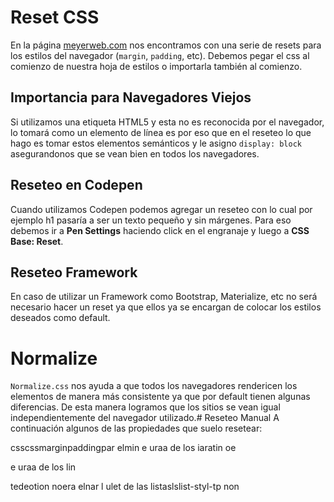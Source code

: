 # Reset CSS
En la página [meyerweb.com](https://meyerweb.com/eric/tools/css/reset/) nos encontramos con una serie de resets para los estilos del navegador (`margin`, `padding`, etc). Debemos pegar el css al comienzo de nuestra hoja de estilos o importarla también al comienzo.   

## Importancia para Navegadores Viejos
Si utilizamos una etiqueta HTML5 y esta no es reconocida por el navegador, lo tomará como un elemento de línea es por eso que en el reseteo lo que hago es tomar estos elementos semánticos y le asigno `display: block` asegurandonos que se vean bien en todos los navegadores.

## Reseteo en Codepen
Cuando utilizamos Codepen podemos agregar un reseteo con lo cual por ejemplo h1 pasaría a ser un texto pequeño y sin márgenes.  Para eso debemos ir a **Pen Settings** haciendo click en el engranaje y luego a **CSS Base: Reset**.

## Reseteo Framework
En caso de utilizar un Framework como Bootstrap, Materialize, etc no será necesario hacer un reset ya que ellos ya se encargan de colocar los estilos deseados como default.

# Normalize
`Normalize.css` nos ayuda a que todos los navegadores rendericen los elementos de manera más consistente ya que por default tienen algunas diferencias. De esta manera logramos que los sitios se vean igual independientemente del navegador utilizado.# Reseteo Manual
A continuación algunos de las propiedades que suelo resetear:

csscssmarginpaddingpar elmin e uraa de los iaratin oe

 e uraa de los lin

tedeotion noera elnar l ulet de las listaslslist-styl-tp non